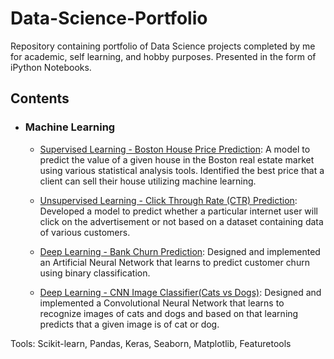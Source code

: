 # Data-Science-Portfolio
Repository containing portfolio of Data Science projects completed by me for academic, self learning, and hobby purposes. 
Presented in the form of iPython Notebooks.

## Contents

- ### Machine Learning

	- [Supervised Learning - Boston House Price Prediction](/Boston%20House%20Price%20Prediction): A model to predict the value of a given house in the Boston real estate market using various statistical analysis tools. Identified the best price that a client can sell their house utilizing machine learning.
	
	- [Unsupervised Learning - Click Through Rate (CTR) Prediction](/CTR%20Prediction): Developed a model to predict whether a particular internet user will click on the advertisement or not based on a dataset containing data of various customers.
	
	- [Deep Learning - Bank Churn Prediction](/Bank%20Churn%20Prediction): Designed and implemented an Artificial Neural Network that learns to predict customer churn using binary classification.
	
	- [Deep Learning - CNN Image Classifier(Cats vs Dogs)](/Cats-vs-Dogs): Designed and implemented a Convolutional Neural Network that learns to recognize images of cats and dogs and based on that learning predicts that a given image is of cat or dog.


Tools: Scikit-learn, Pandas, Keras, Seaborn, Matplotlib, Featuretools
